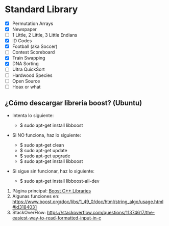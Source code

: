 # Standard Library

- [x] Permutation Arrays
- [x] Newspaper
- [ ] 1 Little, 2 Little, 3 Little Endians
- [x] ID Codes
- [x] Football (aka Soccer)
- [ ] Contest Scoreboard
- [x] Train Swapping
- [x] DNA Sorting
- [ ] Ultra QuickSort
- [ ] Hardwood Species
- [ ] Open Source
- [ ] Hoax or what

## ¿Cómo descargar librería boost? (Ubuntu)
- Intenta lo siguiente:

    * $ sudo apt-get install libboost

- Si NO funciona, haz lo siguiente:

    * $ sudo apt-get clean
    * $ sudo apt-get update
    * $ sudo apt-get upgrade
    * $ sudo apt-get install libboost

- Si sigue sin funcionar, haz lo siguiente:

    * $ sudo apt-get install libboost-all-dev

1. Página principal: [Boost C++ Libraries](https://www.boost.org/)
2. Algunas funciones en: https://www.boost.org/doc/libs/1_49_0/doc/html/string_algo/usage.html#id3184031
3. StackOverFlow: https://stackoverflow.com/questions/11374617/the-easiest-way-to-read-formatted-input-in-c
